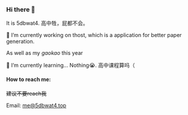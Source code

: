 ### Hi there 👋

It is 5dbwat4. 高中牲，屁都不会。

🔭 I’m currently working on thost, which is a application for better paper generation.

As well as my *gaokao* this year

🌱 I’m currently learning... Nothing😭. 高中课程算吗（

#### How to reach me:

~~建议不要reach我~~

Email: [me@5dbwat4.top](mailto:me@5dbwat4.top) 

<!--
**5dbwat4/5dbwat4** is a ✨ _special_ ✨ repository because its `README.md` (this file) appears on your GitHub profile.

Here are some ideas to get you started:

- 🔭 I’m currently working on ...
- 🌱 I’m currently learning ...
- 👯 I’m looking to collaborate on ...
- 🤔 I’m looking for help with ...
- 💬 Ask me about ...
- 📫 How to reach me: ...
- 😄 Pronouns: ...
- ⚡ Fun fact: ...
-->
